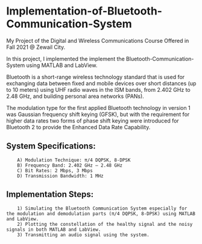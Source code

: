 # Implementation-of-Bluetooth-Communication-System

My Project of the Digital and Wireless Communications Course Offered in Fall 2021 @ Zewail City.

In this project, I implemented the implement the Bluetooth-Communication-System using MATLAB and LabView.

Bluetooth is a short-range wireless technology standard that is used for exchanging data between fixed and mobile devices over short distances (up to 10 meters) using UHF radio waves in the ISM bands, from 2.402 GHz to 2.48 GHz, and building personal area networks (PANs). 

The modulation type for the first applied Bluetooth technology in version 1 was Gaussian frequency shift keying (GFSK), but with the requirement for higher data rates two forms of phase shift keying were introduced for Bluetooth 2 to provide the Enhanced Data Rate Capability.

## System Specifications:
      
        A) Modulation Technique: π/4 DQPSK, 8-DPSK
        B) Frequency Band: 2.402 GHz – 2.48 GHz
        C) Bit Rates: 2 Mbps, 3 Mbps
        D) Transmission Bandwidth: 1 MHz

## Implementation Steps:

        1) Simulating the Bluetooth Communication System especially for the modulation and demodulation parts (π/4 DQPSK, 8-DPSK) using MATLAB and LabView.
        2) Plotting the constellation of the healthy signal and the noisy signals in both MATLAB and LabView.
        3) Transmitting an audio signal using the system.
